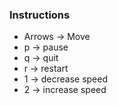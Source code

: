 ### Instructions
- Arrows -> Move
- p -> pause
- q -> quit
- r -> restart
- 1 -> decrease speed
- 2 -> increase speed